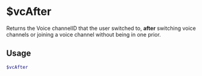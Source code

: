 # $vcAfter

Returns the Voice channelID that the user switched to, **after** switching voice channels or joining a voice channel without being in one prior.

## Usage

```bash
$vcAfter
```

